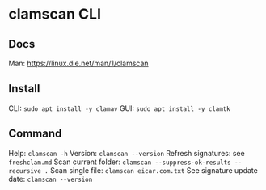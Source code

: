 # clamscan CLI

## Docs
Man: https://linux.die.net/man/1/clamscan

## Install
CLI: `sudo apt install -y clamav`
GUI: `sudo apt install -y clamtk`

## Command
Help: `clamscan -h`
Version: `clamscan --version`
Refresh signatures: see `freshclam.md`
Scan current folder: `clamscan --suppress-ok-results --recursive .`
Scan single file: `clamscan eicar.com.txt`
See signature update date: `clamscan --version`
